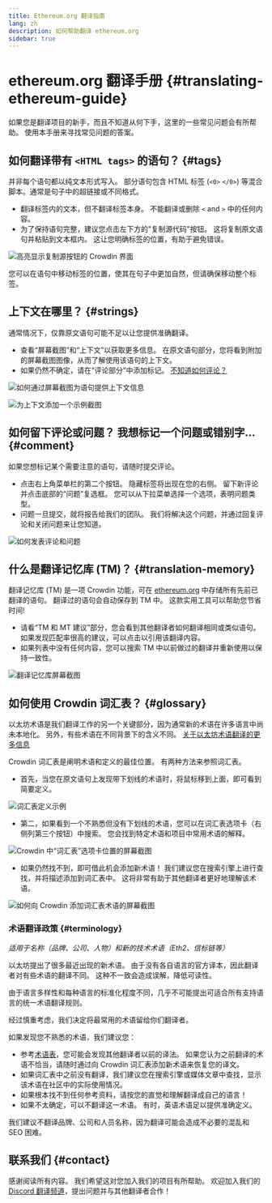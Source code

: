 ```yaml
---
title: Ethereum.org 翻译指南
lang: zh
description: 如何帮助翻译 ethereum.org
sidebar: true
---
```


# ethereum.org 翻译手册 {#translating-ethereum-guide}

如果您是翻译项目的新手，而且不知道从何下手，这里的一些常见问题会有所帮助。 使用本手册来寻找常见问题的答案。

## 如何翻译带有 `<HTML tags>` 的语句？ {#tags}

并非每个语句都以纯文本形式写入。 部分语句包含 HTML 标签 (`<0>` `</0>`) 等混合脚本。通常是句子中的超链接或不同格式。

- 翻译标签内的文本，但不翻译标签本身。 不能翻译或删除 `<` and `>` 中的任何内容。
- 为了保持语句完整，建议您点击左下方的"复制源代码"按钮。 这将复制原文语句并粘贴到文本框内。 这让您明确标签的位置，有助于避免错误。

![高亮显示复制源按钮的 Crowdin 界面](../../../../../contributing/translation-program/faq/html-tag-strings.png)

您可以在语句中移动标签的位置，使其在句子中更加自然，但请确保移动整个标签。

## 上下文在哪里？ {#strings}

通常情况下，仅靠原文语句可能不足以让您提供准确翻译。

- 查看“屏幕截图”和“上下文”以获取更多信息。 在原文语句部分，您将看到附加的屏幕截图图像，从而了解使用该语句的上下文。
- 如果仍然不确定，请在“评论部分”中添加标记。 [不知道如何评论？](#comment)

![如何通过屏幕截图为语句提供上下文信息](../../../../../contributing/translation-program/faq/source-string.png)

![为上下文添加一个示例截图](../../../../../contributing/translation-program/faq/source-string-2.png)

## 如何留下评论或问题？ 我想标记一个问题或错别字... {#comment}

如果您想标记某个需要注意的语句，请随时提交评论。

- 点击右上角菜单栏的第二个按钮。 隐藏标签将出现在您的右侧。 留下新评论并点击底部的“问题”复选框。 您可以从下拉菜单选择一个选项，表明问题类型。
- 问题一旦提交，就将报告给我们的团队。 我们将解决这个问题，并通过回复评论和关闭问题来让您知道。

![如何发表评论和问题](../../../../../contributing/translation-program/faq/comment-issue.png)

## 什么是翻译记忆库 (TM)？ {#translation-memory}

翻译记忆库 (TM) 是一项 Crowdin 功能，可在 [ethereum.org](http://ethereum.org/) 中存储所有先前已翻译的语句。 翻译过的语句会自动保存到 TM 中。 这款实用工具可以帮助您节省时间!

- 请看“TM 和 MT 建议”部分，您会看到其他翻译者如何翻译相同或类似语句。 如果发现匹配率很高的建议，可以点击以引用该翻译内容。
- 如果列表中没有任何内容，您可以搜索 TM 中以前做过的翻译并重新使用以保持一致性。

![翻译记忆库屏幕截图](../../../../../contributing/translation-program/faq/translation-memory.png)

## 如何使用 Crowdin 词汇表？ {#glossary}

以太坊术语是我们翻译工作的另一个关键部分，因为通常新的术语在许多语言中尚未本地化。 另外，有些术语在不同背景下的含义不同。 [关于以太坊术语翻译的更多信息](#terminology)

Crowdin 词汇表是阐明术语和定义的最佳位置。 有两种方法来参照词汇表。

- 首先，当您在原文语句上发现带下划线的术语时，将鼠标移到上面，即可看到简要定义。

![词汇表定义示例](../../../../../contributing/translation-program/faq/glossary-definition.png)

- 第二，如果看到一个不熟悉但没有下划线的术语，您可以在词汇表选项卡（右侧列第三个按钮）中搜索。 您会找到特定术语和项目中常用术语的解释。

![Crowdin 中“词汇表”选项卡位置的屏幕截图](../../../../../contributing/translation-program/faq/glossary-tab.png)

- 如果仍然找不到，即可借此机会添加新术语！ 我们建议您在搜索引擎上进行查找，并将描述添加到词汇表中。 这将非常有助于其他翻译者更好地理解该术语。

![如何向 Crowdin 添加词汇表术语的屏幕截图](../../../../../contributing/translation-program/faq/add-glossary-term.png)

### 术语翻译政策 {#terminology}

_适用于名称（品牌、公司、人物）和新的技术术语（Eth2、信标链等）_

以太坊提出了很多最近出现的新术语。 由于没有各自语言的官方译本，因此翻译者对有些术语的翻译不同。 这种不一致会造成误解，降低可读性。

由于语言多样性和每种语言的标准化程度不同，几乎不可能提出可适合所有支持语言的统一术语翻译规则。

经过慎重考虑，我们决定将最常用的术语留给你们翻译者。

如果发现您不熟悉的术语，我们建议您：

- 参考[术语表](#glossary)，您可能会发现其他翻译者以前的译法。 如果您认为之前翻译的术语不恰当，请随时通过向 Crowdin 词汇表添加新术语来恢复您的译文。
- 如果词汇表中之前没有翻译，我们建议您在搜索引擎或媒体文章中查找，显示该术语在社区中的实际使用情况。
- 如果根本找不到任何参考资料，请按您的直觉和理解翻译成自己的语言！
- 如果不太确定，可以不翻译这一术语。 有时，英语术语足以提供准确定义。

我们建议不翻译品牌、公司和人员名称，因为翻译可能会造成不必要的混乱和 SEO 困难。

## 联系我们 {#contact}

感谢阅读所有内容。 我们希望这对您加入我们的项目有所帮助。 欢迎加入我们的[Discord 翻译频道](https://discord.gg/TkJFaewsaM)，提出问题并与其他翻译者合作！
